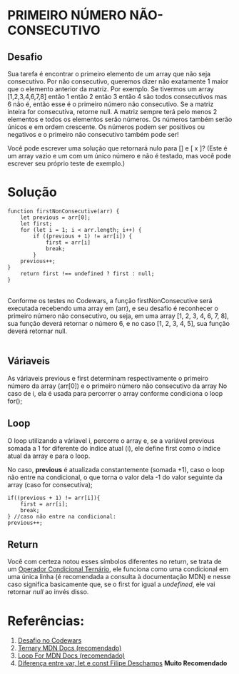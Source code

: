 # PRIMEIRO NÚMERO NÃO-CONSECUTIVO

## Desafio

Sua tarefa é encontrar o primeiro elemento de um array que não seja consecutivo. Por não consecutivo, queremos dizer não exatamente 1 maior que o elemento anterior da matriz. Por exemplo. Se tivermos um array [1,2,3,4,6,7,8] então 1 então 2 então 3 então 4 são todos consecutivos mas 6 não é, então esse é o primeiro número não consecutivo. Se a matriz inteira for consecutiva, retorne null. A matriz sempre terá pelo menos 2 elementos e todos os elementos serão números. Os números também serão únicos e em ordem crescente. Os números podem ser positivos ou negativos e o primeiro não consecutivo também pode ser!

Você pode escrever uma solução que retornará nulo para [] e [ x ]? (Este é um array vazio e um com um único número e não é testado, mas você pode escrever seu próprio teste de exemplo.)

#

# Solução
    function firstNonConsecutive(arr) {
        let previous = arr[0];
        let first;
        for (let i = 1; i < arr.length; i++) {
            if ((previous + 1) != arr[i]) {
                first = arr[i]
                break;
            }
        previous++;
    }
        return first !== undefined ? first : null;
    }
<br>
Conforme os testes no Codewars, a função firstNonConsecutive será executada recebendo uma array em (arr), e seu desafio é reconhecer o primeiro número não consecutivo, ou seja, em uma array [1, 2, 3, 4, 6, 7, 8], sua função deverá retornar o número 6, e no caso [1, 2, 3, 4, 5], sua função deverá retornar null.
<br><br>

## Váriaveis
As váriaveis previous e first determinam respectivamente o primeiro número da array (arr[0]) e o primeiro número não consecutivo da array
No caso de i, ela é usada para percorrer o array conforme condiciona o loop for();

## Loop
O loop utilizando a váriavel i, percorre o array e, se a variável previous somada a 1 for diferente do índice atual (i), ele define first como o índice atual da array e para o loop.

No caso, <b>previous</b> é atualizada constantemente (somada +1), caso o loop não entre na condicional, o que torna o valor dela -1 do valor seguinte da array (caso for consecutiva);

    if((previous + 1) != arr[i]){
        first = arr[i];
        break;
    } //caso não entre na condicional:
    previous++;

## Return
Você com certeza notou esses símbolos diferentes no return, se trata de um <a href="https://developer.mozilla.org/pt-BR/docs/Web/JavaScript/Reference/Operators/Conditional_Operator">Operador Condicional Ternário</a>, ele funciona como uma condicional em uma única linha (é recomendada a consulta à documentação MDN) e nesse caso significa basicamente que, se o first for igual a <i>undefined</i>, ele vai retornar <i>null</i> ao invés disso.

#

# Referências:
1. <a href="https://www.codewars.com/kata/52fba66badcd10859f00097e">Desafio no Codewars</a>
2. <a href='https://developer.mozilla.org/pt-BR/docs/Web/JavaScript/Reference/Operators/Conditional_Operator'>Ternary MDN Docs (recomendado)</a>
3. <a href="https://developer.mozilla.org/pt-BR/docs/Web/JavaScript/Reference/Statements/for">Loop For MDN Docs (recomendado)</a>
4. <a href="https://www.youtube.com/watch?v=QVrrqgDhhu4">Diferença entre var, let e const Filipe Deschamps</a>  <b>Muito Recomendado</b>
